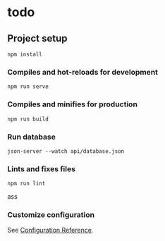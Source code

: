 # todo

## Project setup
```
npm install
```

### Compiles and hot-reloads for development
```
npm run serve
```

### Compiles and minifies for production
```
npm run build
```

### Run database
```
json-server --watch api/database.json
```

### Lints and fixes files
```
npm run lint
```
ass
### Customize configuration
See [Configuration Reference](https://cli.vuejs.org/config/).

